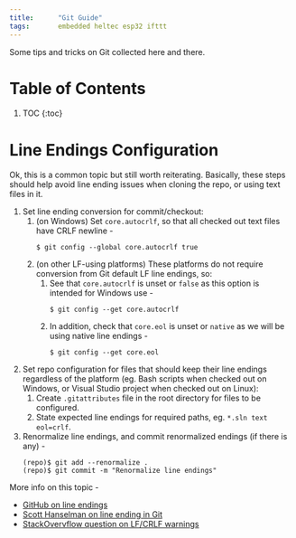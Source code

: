 ```yaml
---
title:      "Git Guide"
tags:       embedded heltec esp32 ifttt
---
```


Some tips and tricks on Git collected here and there.

# Table of Contents

1.  TOC
{:toc}

# Line Endings Configuration

Ok, this is a common topic but still worth reiterating. Basically, these
steps should help avoid line ending issues when cloning the repo, or
using text files in it.

1.  Set line ending conversion for commit/checkout:
    1.  (on Windows) Set `core.autocrlf`, so that all checked out text
        files have CRLF newline -
        ```
        $ git config --global core.autocrlf true
        ```
    2.  (on other LF-using platforms) These platforms do not require
        conversion from Git default LF line endings, so:
        1.  See that `core.autocrlf` is unset or `false` as this option
            is intended for Windows use -
            ```
            $ git config --get core.autocrlf
            ```
        2.  In addition, check that `core.eol` is unset or `native` as
            we will be using native line endings -
            ```
            $ git config --get core.eol
            ```
2.  Set repo configuration for files that should keep their line endings
    regardless of the platform (eg. Bash scripts when checked out on
    Windows, or Visual Studio project when checked out on Linux):
    1.  Create `.gitattributes` file in the root directory for files to
        be configured.
    2.  State expected line endings for required paths, eg. `*.sln text
        eol=crlf`.
3.  Renormalize line endings, and commit renormalized endings (if there
    is any) -
    ```
    (repo)$ git add --renormalize .
    (repo)$ git commit -m "Renormalize line endings"
    ```

More info on this topic -

*   [GitHub on line endings](https://help.github.com/en/github/using-git/configuring-git-to-handle-line-endings)
*   [Scott Hanselman on line ending in Git](https://www.hanselman.com/blog/CarriageReturnsAndLineFeedsWillUltimatelyBiteYouSomeGitTips.aspx)
*   [StackOvervflow question on LF/CRLF warnings](https://stackoverflow.com/questions/1967370/git-replacing-lf-with-crlf)
